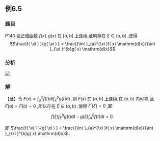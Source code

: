 ## 例6.5
### 题目
P140 设正值函数 $f( x), g( x)$ 在 $\lbrack {a, b}\rbrack$ 上连续,证明存在 $\xi \in ( {a, b})$ ,使得
$$\frac{f( \xi ) }{g( \xi ) } = \frac{{\int }_{a}^{\xi }f( x) \mathrm{d}x}{{\int }_{\xi }^{b}g( x) \mathrm{d}x}$$
### 分析
![](https://img.hwenyi.live/202410071635705.webp)
### 解
【证】令 $F( x) = {\int }_{a}^{x}f( t) \mathrm{d}t{\int }_{x}^{b}g( t) \mathrm{d}t$ ,则 $F( x)$ 在 $\lbrack {a, b}\rbrack$ 上连续,在 $( {a, b})$ 内可导,且 $F( a) = F( b) = 0$ ,所以存在 $\xi \in ( {a, b})$ ,使得 ${F}^{\prime }( \xi ) = 0$ ,即

$$
f( \xi ) {\int }_{\xi }^{b}g( t) \mathrm{d}t - g( \xi ) {\int }_{a}^{\xi }f( t) \mathrm{d}t = 0.
$$

即 $\frac{f( \xi ) }{g( \xi ) } = \frac{{\int }_{a}^{\xi }f( x) \mathrm{d}x}{{\int }_{\xi }^{b}g( x) \mathrm{d}x}$ .

